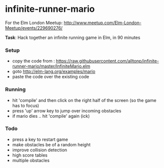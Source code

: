 # infinite-runner-mario

For the Elm London Meetup: http://www.meetup.com/Elm-London-Meetup/events/229690276/

**Task**: Hack together an infinite running game in Elm, in 90 minutes

### Setup 
* copy the code from : https://raw.githubusercontent.com/alltonp/infinite-runner-mario/master/InfiniteMario.elm
* goto http://elm-lang.org/examples/mario
* paste the code over the existing code

### Running
* hit 'compile' and then click on the right half of the screen (so the game has to focus) 
* press 'up' arrow key to jump over incoming obstacles
* if mario dies .. hit 'compile' again (ick)

### Todo
* press a key to restart game
* make obstacles be of a random height
* improve collision detection
* high score tables
* multiple obstacles

